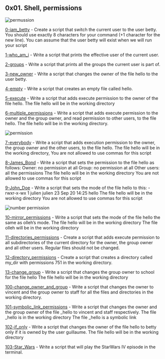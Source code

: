## 0x01. Shell, permissions

![permussion ](https://user-images.githubusercontent.com/110563322/188001806-1060b5aa-30ac-4c83-b06c-27485abc3b39.jpg)

[0-iam_betty](./0-iam_betty)  - Create a script that switch the current user to the user betty. 
You should use exactly 8 characters for your command (+1 character for the new line). 
You can assume that the user betty will exist when we will run your script

[1-who_am_i](./1-who_am_i) - Write a script that prints the effective user of the current user.

[2-groups](./2-groups) - Write a script that prints all the groups the current user is part of.

[3-new_owner](./3-new_owner) - Write a script that changes the owner of the file hello to the user betty.

[4-empty](./4-empty) - Write a script that creates an empty file called hello.

[5-execute](./5-execute) - Write a script that adds execute permission to the owner of the file hello.
The file hello will be in the working directory

[6-multiple_permissions](./6-multiple_permissions) - Write a script that adds execute permission to the owner and the group owner, and read permission to other users, to the file hello. 
The file hello will be in the working directory.

![permission](https://user-images.githubusercontent.com/110563322/188001858-e47b0197-4b1a-4f8d-924e-3350da08d874.png)

[7-everybody](./7-everybody) - Write a script that adds execution permission to the owner, the group owner and the other users, to the file hello. 
The file hello will be in the working directory,  You are not allowed to use commas for this script

[8-James_Bond](./8-James_Bond) - Write a script that sets the permission to the file hello as follows:
Owner: no permission at all
Group: no permission at all
Other users: all the permissions
The file hello will be in the working directory You are not allowed to use commas for this script

[9-John_Doe](./9-John_Doe) - Write a script that sets the mode of the file hello to this:
-rwxr-x-wx 1 julien julien 23 Sep 20 14:25 hello
The file hello will be in the working directory
You are not allowed to use commas for this script


![number permission](https://user-images.githubusercontent.com/110563322/188002135-aa5f3bd3-2e33-4f95-bfa9-e2726451ee43.png)

[10-mirror_permissions](./10-mirror_permissions) - Write a script that sets the mode of the file hello the same as olleh’s mode.
The file hello will be in the working directory
The file olleh will be in the working directory

[11-directories_permissions](./11-directories_permissions) - Create a script that adds execute permission to all subdirectories of the current directory for the owner, the group owner and all other users. Regular files should not be changed.

[12-directory_permissions](./12-directory_permissions) - Create a script that creates a directory called my_dir with permissions 751 in the working directory.

[13-change_group](./13-change_group) - Write a script that changes the group owner to school for the file hello
The file hello will be in the working directory

[100-change_owner_and_group](./100-change_owner_and_group) - Write a script that changes the owner to vincent and the group owner to staff for all the files and directories in the working directory.

[101-symbolic_link_permissions](./101-symbolic_link_permissions) - Write a script that changes the owner and the group owner of the file _hello to vincent and staff respectively.
The file _hello is in the working directory
The file _hello is a symbolic link

[102-if_only](./102-if_only) - Write a script that changes the owner of the file hello to betty only if it is owned by the user guillaume.
The file hello will be in the working directory

[103-Star_Wars](./103-Star_Wars) - Write a script that will play the StarWars IV episode in the terminal.
